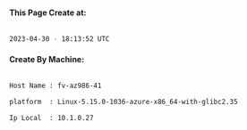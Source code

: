 
   
#### This Page Create at:

```bash

2023-04-30 - 18:13:52 UTC

```

#### Create By Machine:

```bash

Host Name : fv-az986-41

platform  : Linux-5.15.0-1036-azure-x86_64-with-glibc2.35

Ip Local  : 10.1.0.27

```


